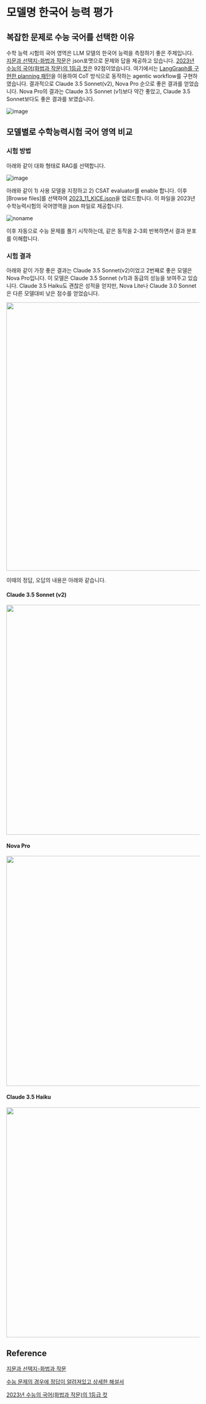# 모델명 한국어 능력 평가

## 복잡한 문제로 수능 국어를 선택한 이유

수학 능력 시험의 국어 영역은 LLM 모델의 한국어 능력을 측정하기 좋은 주제입니다. [지문과 선택지-화법과 작문](https://github.com/NomaDamas/KICE_slayer_AI_Korean/blob/master/data/2023_11_KICE.json)은 json포맷으로 문제와 답을 제공하고 있습니다. [2023년 수능의 국어(화법과 작문)의 1등급 컷](https://www.nextplay.kr/news/articleView.html?idxno=4617)은 92점이었습니다. 여기에서는 [LangGraph를 구현한 planning 패턴](https://github.com/kyopark2014/langgraph-agent?tab=readme-ov-file#plan-and-execute)을 이용하여 CoT 방식으로 동작하는 agentic workflow를 구현하였습니다. 결과적으로 Claude 3.5 Sonnet(v2), Nova Pro 순으로 좋은 결과를 얻었습니다. Nova Pro의 결과는 Claude 3.5 Sonnet (v1)보다 약간 좋았고, Claude 3.5 Sonnet보다도 좋은 결과를 보였습니다.

![image](https://github.com/user-attachments/assets/e81d9a77-1dc4-490a-a8a6-491eea5c15e0)



## 모델별로 수학능력시험 국어 영역 비교

### 시험 방법

아래와 같이 대화 형태로 RAG를 선택합니다.

![image](https://github.com/user-attachments/assets/99051bad-3532-4204-a234-42561a273067)

아래와 같이 1) 사용 모델을 지정하고 2) CSAT evaluator를 enable 합니다. 이후 [Browse files]를 선택하여 [2023_11_KICE.json](./contents/2023_11_KICE.json)을 업로드합니다. 이 파일을 2023년 수학능력시험의 국어영역을 json 파일로 제공합니다.

![noname](https://github.com/user-attachments/assets/7ac16a88-b0cf-4ad6-9131-09b2dc6dca15)

이후 자동으로 수능 문제를 풀기 시작하는데, 같은 동작을 2-3회 반복하면서 결과 분포를 이해합니다.

### 시험 결과
 
아래와 같이 가장 좋은 결과는 Claude 3.5 Sonnet(v2)이었고 2번째로 좋은 모델은 Nova Pro입니다. 이 모델은 Claude 3.5 Sonnet (v1)과 동급의 성능을 보여주고 있습니다. Claude 3.5 Haiku도 괜찮은 성적을 얻지만, Nova Lite나 Claude 3.0 Sonnet은 다른 모델대비 낮은 점수를 얻었습니다.

<img src="https://github.com/user-attachments/assets/4b9f0590-f513-4327-87dd-9b81e312c2fc" width="700">

이때의 정답, 오답의 내용은 아래와 같습니다.

#### Claude 3.5 Sonnet (v2)

<img src="https://github.com/user-attachments/assets/d767e581-a0bc-4752-b972-44aaec991ed1" width="600">

#### Nova Pro 

<img src="https://github.com/user-attachments/assets/b62df1ee-2b95-47da-b7fe-d2f7bc04c88d" width="600">

#### Claude 3.5 Haiku

<img src="https://github.com/user-attachments/assets/07b11094-3b16-484b-bb58-e768ebe2250a" width="600">

## Reference

[지문과 선택지-화법과 작문](https://github.com/NomaDamas/KICE_slayer_AI_Korean/blob/master/data/2023_11_KICE.json)

[수능 문제의 경우에 정답이 알려져있고 상세한 해설서](https://m.blog.naver.com/awesome-2030/222931282476)

[2023년 수능의 국어(화법과 작문)의 1등급 컷](https://www.nextplay.kr/news/articleView.html?idxno=4617)
